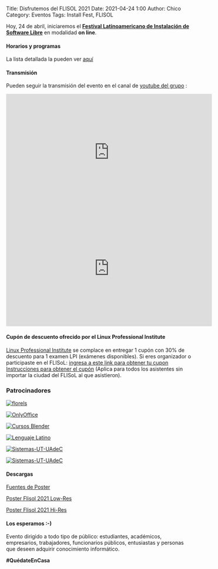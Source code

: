 Title: Disfrutemos del FLISOL 2021
Date: 2021-04-24 1:00
Author: Chico
Category: Eventos
Tags: Install Fest, FLISOL

Hoy, 24 de abril, iniciaremos el **[Festival Latinoamericano de Instalación de Software Libre](https://flisol.info/FLISOL2021/Mexico/Torreon?highlight=%28%5CbCategoryCity%5Cb%29)** en modalidad **on line**.

#### Horarios y programas

La lista detallada la pueden ver [aquí](http://www.gulag.org.mx/flisol-2021.html)

#### Transmisión

Pueden seguir la transmisión del evento en el canal de [youtube del grupo](https://www.youtube.com/channel/UCTDFuE72U4L1NknVbsXH32g) :

<iframe width="560" height="315" src="https://www.youtube.com/embed/CjOAdq4j6Xc" title="YouTube video player" frameborder="0" allow="accelerometer; autoplay; clipboard-write; encrypted-media; gyroscope; picture-in-picture" allowfullscreen></iframe>

<br />

<iframe width="560" height="315" src="https://www.youtube.com/embed/dJDzWrqNQYU" title="YouTube video player" frameborder="0" allow="accelerometer; autoplay; clipboard-write; encrypted-media; gyroscope; picture-in-picture" allowfullscreen></iframe>

#### Cupón de descuento ofrecido por el Linux Professional Institute

[Linux Professional Institute](https://www.lpi.org) se complace en entregar 1 cupón con 30% de descuento para 1 examen LPI (exámenes disponibles). Si eres organizador o participaste en el FLISoL: [ingresa a este link para obtener tu cupon](https://people.lpi.org/login?next=/coupons/referral/1be709c945d44ed7b0a562d7538558f98898624137527800) [Instrucciones para obtener el cupón](https://flisol.info/FLISOL2021?action=AttachFile&do=get&target=LPI-Instrucciones-CUPON.pdf) (Aplica para todos los asistentes sin importar la ciudad del FLISoL al que asistieron).

### Patrocinadores

[![florels]({attach}2021-03-19-invitacion_flisol/Perfumeria_Florels_blanco.png)]({attach}2021-03-19-invitacion_flisol/Perfumeria_Florels_blanco.png)

[![OnlyOffice]({attach}2021-03-19-invitacion_flisol/Logo_light_onlyoffice.png)](https://www.onlyoffice.com)

[![Cursos Blender]({attach}2021-03-19-invitacion_flisol/logo-cursosblender.png)](http://cursosblender.com)

[![Lenguaje Latino]({attach}2021-03-19-invitacion_flisol/Latino-logo-color.png)](https://www.lenguajelatino.org)

[![Sistemas-UT-UAdeC]({attach}2021-03-19-invitacion_flisol/EscuelaDeSistemas-v2.png)](http://www.sistemastorreon.uadec.mx)

[![Sistemas-UT-UAdeC]({attach}2021-03-19-invitacion_flisol/LPI_Logo-ColourLarge.png)](https://www.lpi.org)

#### Descargas

[Fuentes de Poster](https://github.com/GULAG/PosterFlisol2021)

[Poster Flisol 2021 Low-Res](https://github.com/GULAG/PosterFlisol2021/blob/main/Poster_carta.png?raw=true)

[Poster Flisol 2021 Hi-Res](https://github.com/GULAG/PosterFlisol2021/blob/main/flisol2021.png?raw=true)

#### Los esperamos :-)

Evento dirigido a todo tipo de público: estudiantes, académicos, empresarios, trabajadores, funcionarios públicos, entusiastas y personas que deseen adquirir conocimiento informático.

**#QuédateEnCasa**
